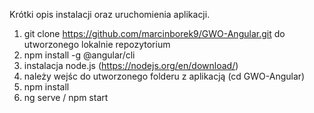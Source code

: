 Krótki opis instalacji oraz uruchomienia aplikacji.

1. git clone https://github.com/marcinborek9/GWO-Angular.git do utworzonego lokalnie repozytorium
2. npm install -g @angular/cli
3. instalacja node.js (https://nodejs.org/en/download/)
4. należy wejśc do utworzonego folderu z aplikacją (cd GWO-Angular)
5. npm install
6. ng serve / npm start
